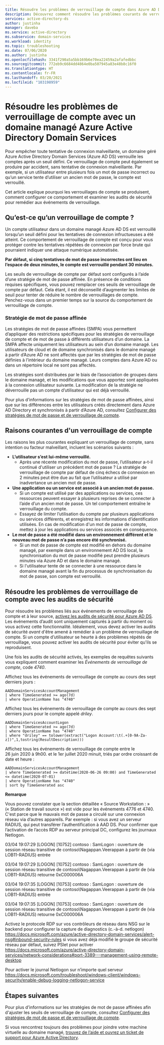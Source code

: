 ```yaml
---
title: Résoudre les problèmes de verrouillage de compte dans Azure AD Domain Services | Microsoft Docs
description: Découvrez comment résoudre les problèmes courants de verrouillage de compte dans Azure Active Directory Domain Services.
services: active-directory-ds
author: justinha
manager: daveba
ms.service: active-directory
ms.subservice: domain-services
ms.workload: identity
ms.topic: troubleshooting
ms.date: 07/06/2020
ms.author: justinha
ms.openlocfilehash: 3341f290a5a5bb169b6e70ea22459a2afafedbbc
ms.sourcegitcommit: 772eb9c6684dd4864e0ba507945a83e48b8c16f0
ms.translationtype: HT
ms.contentlocale: fr-FR
ms.lasthandoff: 03/20/2021
ms.locfileid: "103198959"
---
```

# <a name="troubleshoot-account-lockout-problems-with-an-azure-active-directory-domain-services-managed-domain"></a>Résoudre les problèmes de verrouillage de compte avec un domaine managé Azure Active Directory Domain Services

Pour empêcher toute tentative de connexion malveillante, un domaine géré Azure Active Directory Domain Services (Azure AD DS) verrouille les comptes après un seuil défini. Ce verrouillage de compte peut également se produire par accident, sans tentative de connexion malveillante. Par exemple, si un utilisateur entre plusieurs fois un mot de passe incorrect ou qu’un service tente d’utiliser un ancien mot de passe, le compte est verrouillé.

Cet article explique pourquoi les verrouillages de compte se produisent, comment configurer ce comportement et examiner les audits de sécurité pour remédier aux événements de verrouillage.

## <a name="what-is-an-account-lockout"></a>Qu’est-ce qu’un verrouillage de compte ?

Un compte utilisateur dans un domaine managé Azure AD DS est verrouillé lorsqu’un seuil défini pour les tentatives de connexion infructueuses a été atteint. Ce comportement de verrouillage de compte est conçu pour vous protéger contre les tentatives répétées de connexion par force brute qui pourraient indiquer une attaque numérique automatisée.

**Par défaut, si cinq tentatives de mot de passe incorrectes ont lieu en l’espace de deux minutes, le compte est verrouillé pendant 30 minutes.**

Les seuils de verrouillage de compte par défaut sont configurés à l’aide d’une stratégie de mot de passe affinée. En présence de conditions requises spécifiques, vous pouvez remplacer ces seuils de verrouillage de compte par défaut. Cela étant, il est déconseillé d’augmenter les limites de seuil pour tenter de réduire le nombre de verrouillages de compte. Penchez-vous dans un premier temps sur la source du comportement de verrouillage de compte.

### <a name="fine-grained-password-policy"></a>Stratégie de mot de passe affinée

Les stratégies de mot de passe affinées (SMPA) vous permettent d’appliquer des restrictions spécifiques pour les stratégies de verrouillage de compte et de mot de passe à différents utilisateurs d’un domaine. La SMPA affecte uniquement les utilisateurs au sein d’un domaine managé. Les utilisateurs de cloud et de domaine synchronisés dans le domaine managé à partir d’Azure AD ne sont affectés que par les stratégies de mot de passe définies à l’intérieur du domaine managé. Leurs comptes dans Azure AD ou dans un répertoire local ne sont pas affectés.

Les stratégies sont distribuées par le biais de l’association de groupes dans le domaine managé, et les modifications que vous apportez sont appliquées à la connexion utilisateur suivante. La modification de la stratégie ne déverrouille pas un compte d’utilisateur qui est déjà verrouillé.

Pour plus d’informations sur les stratégies de mot de passe affinées, ainsi que sur les différences entre les utilisateurs créés directement dans Azure AD Directory et synchronisés à partir d’Azure AD, consultez [Configurer des stratégies de mot de passe et de verrouillage de compte][configure-fgpp].

## <a name="common-account-lockout-reasons"></a>Raisons courantes d'un verrouillage de compte

Les raisons les plus courantes expliquant un verrouillage de compte, sans intention ou facteur malveillant, incluent les scénarios suivants :

* **L’utilisateur s’est lui-même verrouillé.**
    * Après une récente modification du mot de passe, l’utilisateur a-t-il continué d'utiliser un précédent mot de passe ? La stratégie de verrouillage de compte par défaut de cinq échecs de connexion en 2 minutes peut être due au fait que l’utilisateur a utilisé par inadvertance un ancien mot de passe.
* **Une application ou un service est associé à un ancien mot de passe.**
    * Si un compte est utilisé par des applications ou services, ces ressources peuvent essayer à plusieurs reprises de se connecter à l’aide d’un ancien mot de passe. Un tel comportement entraîne le verrouillage du compte.
    * Essayez de limiter l’utilisation du compte par plusieurs applications ou services différents, et enregistrez les informations d’identification utilisées. En cas de modification d'un mot de passe de compte, mettez à jour les applications ou services associés en conséquence.
* **Le mot de passe a été modifié dans un environnement différent et le nouveau mot de passe n’a pas encore été synchronisé.**
    * Si un mot de passe de compte est modifié en dehors du domaine managé, par exemple dans un environnement AD DS local, la synchronisation du mot de passe modifié peut prendre plusieurs minutes via Azure AD et dans le domaine managé.
    * Si l'utilisateur tente de se connecter à une ressource dans le domaine managé avant la fin du processus de synchronisation du mot de passe, son compte est verrouillé.

## <a name="troubleshoot-account-lockouts-with-security-audits"></a>Résoudre les problèmes de verrouillage de compte avec les audits de sécurité

Pour résoudre les problèmes liés aux événements de verrouillage de compte et à leur source, [activez les audits de sécurité pour Azure AD DS][security-audit-events]. Les événements d’audit sont uniquement capturés à partir du moment où vous activez cette fonctionnalité. Idéalement, vous devez activer les audits de sécurité *avant* d'être amené à remédier à un problème de verrouillage de compte. Si un compte d’utilisateur se heurte à des problèmes répétés de verrouillage, vous pouvez activer les audits de sécurité pour éviter qu'ils se reproduisent.

Une fois les audits de sécurité activés, les exemples de requêtes suivants vous expliquent comment examiner les *Événements de verrouillage de compte*, code *4740*.

Affichez tous les événements de verrouillage de compte au cours des sept derniers jours :

```Kusto
AADDomainServicesAccountManagement
| where TimeGenerated >= ago(7d)
| where OperationName has "4740"
```

Affichez tous les événements de verrouillage de compte au cours des sept derniers jours pour le compte appelé *driley*.

```Kusto
AADDomainServicesAccountLogon
| where TimeGenerated >= ago(7d)
| where OperationName has "4740"
| where "driley" == tolower(extract("Logon Account:\t(.+[0-9A-Za-z])",1,tostring(ResultDescription)))
```

Affichez tous les événements de verrouillage de compte entre le 26 juin 2020 à 9h00. et le 1er juillet 2020 minuit, triés par ordre croissant de date et heure :

```Kusto
AADDomainServicesAccountManagement
| where TimeGenerated >= datetime(2020-06-26 09:00) and TimeGenerated <= datetime(2020-07-01)
| where OperationName has "4740"
| sort by TimeGenerated asc
```

**Remarque**

Vous pouvez constater que la section détaillée « Source Workstation : » (« Station de travail source ») est vide pour les événements 4776 et 4740. C'est parce que le mauvais mot de passe a circulé sur une connexion réseau via d’autres appareils.
Par exemple : si vous avez un serveur RADIUS, qui peut transférer l’authentification à AAD DS. Pour confirmer que l’activation de l’accès RDP au serveur principal DC, configurez les journaux Netlogon.

03/04 19:07:29 [LOGON] [10752] contoso : SamLogon : ouverture de session réseau transitive de contoso\Nagappan.Veerappan à partir de (via LOB11-RADIUS) entrée 

03/04 19:07:29 [LOGON] [10752] contoso : SamLogon : ouverture de session réseau transitive de contoso\Nagappan.Veerappan à partir de (via LOB11-RADIUS) retourne 0xC000006A

03/04 19:07:35 [LOGON] [10753] contoso : SamLogon : ouverture de session réseau transitive de contoso\Nagappan.Veerappan à partir de (via LOB11-RADIUS) entrée 

03/04 19:07:35 [LOGON] [10753] contoso : SamLogon : ouverture de session réseau transitive de contoso\Nagappan.Veerappan à partir de (via LOB11-RADIUS) retourne 0xC000006A

Activez le protocole RDP sur vos contrôleurs de réseau dans NSG sur le backend pour configurer la capture de diagnostics (c.-à-d. netlogon) https://docs.microsoft.com/azure/active-directory-domain-services/alert-nsg#inbound-security-rules si vous avez déjà modifié le groupe de sécurité réseau par défaut, suivez PSlet pour activer https://docs.microsoft.com/azure/active-directory-domain-services/network-considerations#port-3389---management-using-remote-desktop

Pour activer le journal Netlogon sur n’importe quel serveur https://docs.microsoft.com/troubleshoot/windows-client/windows-security/enable-debug-logging-netlogon-service

## <a name="next-steps"></a>Étapes suivantes

Pour plus d’informations sur les stratégies de mot de passe affinées afin d'ajuster les seuils de verrouillage de compte, consultez [Configurer des stratégies de mot de passe et de verrouillage de compte][configure-fgpp].

Si vous rencontrez toujours des problèmes pour joindre votre machine virtuelle au domaine managé, [trouvez de l’aide et ouvrez un ticket de support pour Azure Active Directory][azure-ad-support].

<!-- INTERNAL LINKS -->
[configure-fgpp]: password-policy.md
[security-audit-events]: security-audit-events.md
[azure-ad-support]: ../active-directory/fundamentals/active-directory-troubleshooting-support-howto.md

